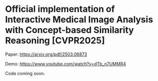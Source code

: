 # Official implementation of Interactive Medical Image Analysis with Concept-based Similarity Reasoning [CVPR2025]

Paper: https://arxiv.org/pdf/2503.06873

Demo: https://www.youtube.com/watch?v=dTb_n7UMMR4

Code coming soon.



